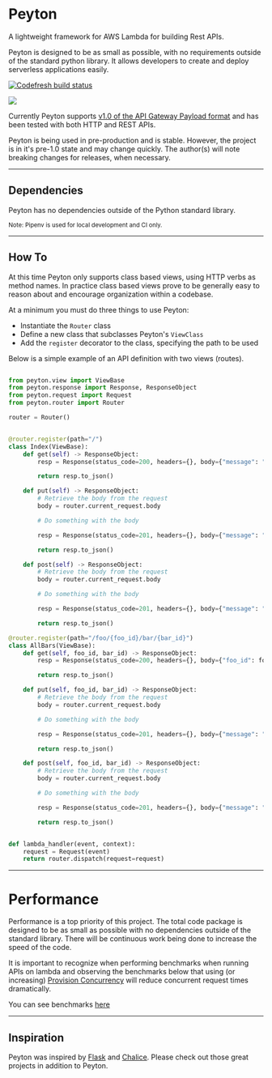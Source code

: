 # Peyton

A lightweight framework for AWS Lambda for building Rest APIs.

Peyton is designed to be as small as possible, with no requirements outside of the standard python library. It allows developers to create and deploy serverless applications easily.

[![Codefresh build status]( https://g.codefresh.io/api/badges/pipeline/moonmoon1919/peyton%2Ftest?key=eyJhbGciOiJIUzI1NiJ9.NWIyYThiMjYzYmFlOGEwMDAxY2RiZWZh.5h81Od2ooleQPSDJ1tUbMIrDYzxsRi3ovMy-NHkYNdY&type=cf-2)]( https%3A%2F%2Fg.codefresh.io%2Fpipelines%2Ftest%2Fbuilds%3Ffilter%3Dtrigger%3Abuild~Build%3Bpipeline%3A5e0699826e1ebef7fcd37bf6~test)

![](https://media.giphy.com/media/PkFupNjqc4hpe/giphy.gif)

Currently Peyton supports
[v1.0 of the API Gateway Payload format](https://docs.aws.amazon.com/apigateway/latest/developerguide/http-api-develop-integrations-lambda.html#http-api-develop-integrations-lambda.proxy-format) and has been tested with both HTTP and REST APIs.


Peyton is being used in pre-production and is stable. However, the project is in it's pre-1.0 state and may change quickly. The author(s) will note breaking changes for releases, when necessary.

---

## Dependencies

Peyton has no dependencies outside of the Python standard library.

<sup>Note: Pipenv is used for local development and CI only.</sup>

---

## How To

At this time Peyton only supports class based views, using HTTP verbs as method names. In practice class based views prove to be generally easy to reason about and encourage organization within a codebase.

At a minimum you must do three things to use Peyton:
- Instantiate the `Router` class
- Define a new class that subclasses Peyton's `ViewClass`
- Add the `register` decorator to the class, specifying the path to be used

Below is a simple example of an API definition with two views (routes).

```python

from peyton.view import ViewBase
from peyton.response import Response, ResponseObject
from peyton.request import Request
from peyton.router import Router

router = Router()


@router.register(path="/")
class Index(ViewBase):
    def get(self) -> ResponseObject:
        resp = Response(status_code=200, headers={}, body={"message": "received GET to index"},)

        return resp.to_json()

    def put(self) -> ResponseObject:
        # Retrieve the body from the request
        body = router.current_request.body

        # Do something with the body

        resp = Response(status_code=201, headers={}, body={"message": "received PUT to index"})

        return resp.to_json()

    def post(self) -> ResponseObject:
        # Retrieve the body from the request
        body = router.current_request.body

        # Do something with the body

        resp = Response(status_code=201, headers={}, body={"message": "received POST to index"})

        return resp.to_json()

@router.register(path="/foo/{foo_id}/bar/{bar_id}")
class AllBars(ViewBase):
    def get(self, foo_id, bar_id) -> ResponseObject:
        resp = Response(status_code=200, headers={}, body={"foo_id": foo_id, "bar_id": bar_id, "message": "all bars by foo"},)

        return resp.to_json()

    def put(self, foo_id, bar_id) -> ResponseObject:
        # Retrieve the body from the request
        body = router.current_request.body

        # Do something with the body

        resp = Response(status_code=201, headers={}, body={"message": "received PUT to index"})

        return resp.to_json()

    def post(self, foo_id, bar_id) -> ResponseObject:
        # Retrieve the body from the request
        body = router.current_request.body

        # Do something with the body

        resp = Response(status_code=201, headers={}, body={"message": "received POST to index"})

        return resp.to_json()


def lambda_handler(event, context):
    request = Request(event)
    return router.dispatch(request=request)
```

---

# Performance

Performance is a top priority of this project. The total code package is designed to be as small as possible with no dependencies outside of the standard library. There will be continuous work being done to increase the speed of the code.

It is important to recognize when performing benchmarks when running APIs on lambda and observing the benchmarks below that using (or increasing) [Provision Concurrency](https://docs.aws.amazon.com/lambda/latest/dg/configuration-concurrency.html) will reduce concurrent request times dramatically.

You can see benchmarks [here](performance/README.md)

---

## Inspiration

Peyton was inspired by [Flask](https://github.com/pallets/flask) and [Chalice](https://github.com/aws/chalice). Please check out those great projects in addition to Peyton.
